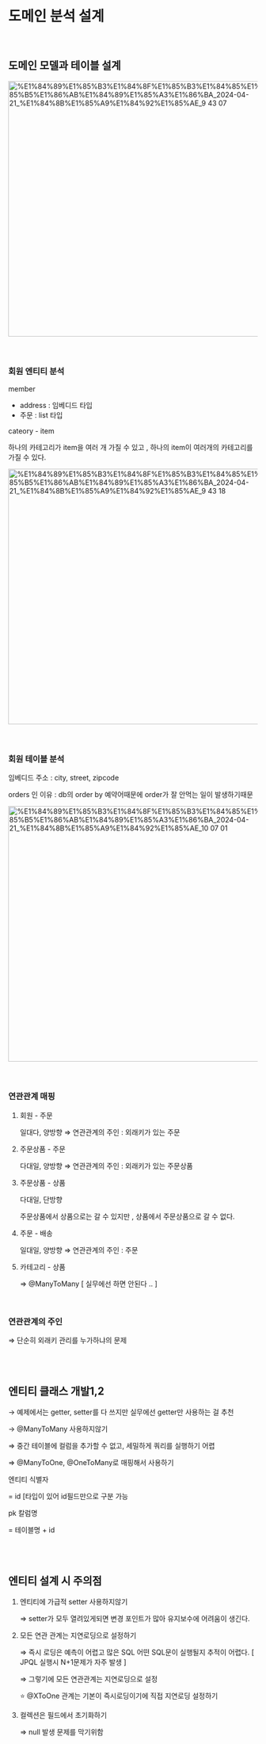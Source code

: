 # 도메인 분석 설계

<br>


## 도메인 모델과 테이블 설계

<img width="516" alt="%E1%84%89%E1%85%B3%E1%84%8F%E1%85%B3%E1%84%85%E1%85%B5%E1%86%AB%E1%84%89%E1%85%A3%E1%86%BA_2024-04-21_%E1%84%8B%E1%85%A9%E1%84%92%E1%85%AE_9 43 07" src="https://github.com/dpqls0356/Spring_Study_Basic/assets/83651122/4a2f42d7-91c7-4be0-928e-4a4e7d3b8782">


<br>


<br>


<br>



### 회원 엔티티 분석

member 

- address : 임베디드 타입
- 주문 : list 타입

cateory - item

하나의 카테고리가 item을 여러 개 가질 수 있고 , 
하나의 item이 여러개의 카테고리를 가질 수 있다.

<img width="516" alt="%E1%84%89%E1%85%B3%E1%84%8F%E1%85%B3%E1%84%85%E1%85%B5%E1%86%AB%E1%84%89%E1%85%A3%E1%86%BA_2024-04-21_%E1%84%8B%E1%85%A9%E1%84%92%E1%85%AE_9 43 18" src="https://github.com/dpqls0356/Spring_Study_Basic/assets/83651122/5928da47-2bc4-4b1b-b486-dec17eeaa233">

<br>


<br>


<br>



### 회원 테이블 분석

임베디드 주소 : city, street, zipcode

orders 인 이유 : db의 order by 예약어때문에 order가 잘 안먹는 일이 발생하기때문

<img width="516" alt="%E1%84%89%E1%85%B3%E1%84%8F%E1%85%B3%E1%84%85%E1%85%B5%E1%86%AB%E1%84%89%E1%85%A3%E1%86%BA_2024-04-21_%E1%84%8B%E1%85%A9%E1%84%92%E1%85%AE_10 07 01" src="https://github.com/dpqls0356/Spring_Study_Basic/assets/83651122/350277a0-560d-4b94-8fb0-bf4d32614c39">

<br>


<br>

<br>




### 연관관계 매핑

1. 회원 - 주문
    
    일대다, 양방향 ⇒ 연관관계의 주인 : 외래키가 있는 주문
    
2. 주문상품 - 주문
    
    다대일, 양방향 ⇒ 연관관계의 주인 : 외래키가 있는 주문상품
    
3. 주문상품 - 상품
    
    다대일, 단방향
    
    주문상품에서 상품으로는 갈 수 있지만 , 상품에서 주문상품으로 갈 수 없다.
    
4. 주문 - 배송
    
    일대일, 양방향 ⇒ 연관관계의 주인 : 주문
    
5. 카테고리 - 상품
    
    ⇒ @ManyToMany [ 실무에선 하면 안된다 .. ]
    

<br>


### 연관관계의 주인

⇒ 단순히  외래키 관리를 누가하냐의 문제


<br>


<br>



## 엔티티 클래스 개발1,2

→ 예제에서는 getter, setter를 다 쓰지만 실무에선 getter만 사용하는 걸 추천

→ @ManyToMany 사용하지않기

⇒ 중간 테이블에 컬럼을 추가할 수 없고, 세밀하게 쿼리를 실행하기 어렵

⇒ @ManyToOne, @OneToMany로 매핑해서 사용하기

엔티티 식별자

  = id [타입이 있어 id필드만으로 구분 가능

pk 칼럼명

  = 테이블명 + id


<br>


<br>



## 엔티티 설계 시 주의점

1. 엔티티에 가급적 setter 사용하지않기
    
    ⇒ setter가 모두 열려있게되면 변경 포인트가 많아 유지보수에 어려움이 생긴다.
    
2. 모든 연관 관계는 지연로딩으로 설정하기
    
    ⇒ 즉시 로딩은 예측이 어렵고 많은 SQL 어떤 SQL문이 실행될지 추적이 어렵다. [ JPQL 실행시 N+1문제가 자주 발생 ]
    
    ⇒ 그렇기에 모든 연관관계는 지연로딩으로 설정
    
    ⭐️ @XToOne 관계는 기본이 즉시로딩이기에 직접 지연로딩 설정하기
    
3. 컬렉션은 필드에서 초기화하기
    
    ⇒ null 발생 문제를 막기위함
